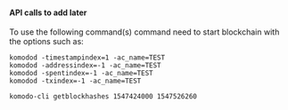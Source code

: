 


#### API calls to add later

To use the following command(s) command need to start blockchain with the options such as:

```
komodod -timestampindex=1 -ac_name=TEST
komodod -addressindex=-1 -ac_name=TEST
komodod -spentindex=-1 -ac_name=TEST
komodod -txindex=-1 -ac_name=TEST
```

```
komodo-cli getblockhashes 1547424000 1547526260
```

